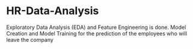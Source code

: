 # HR-Data-Analysis
Exploratory Data Analysis (EDA) and Feature Engineering is done. Model Creation and Model Training for the prediction of the employees who will leave the company
